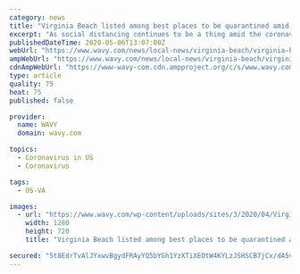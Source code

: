 ```yaml
---
category: news
title: "Virginia Beach listed among best places to be quarantined amid COVID-19"
excerpt: "As social distancing continues to be a thing amid the coronavirus pandemic, it turns out that being stuck at home is not as bad for some of us as it is for others. Without access to theme parks,"
publishedDateTime: 2020-05-06T13:07:00Z
webUrl: "https://www.wavy.com/news/local-news/virginia-beach/virginia-beach-listed-among-best-places-to-be-quarantined-amid-covid-19/"
ampWebUrl: "https://www.wavy.com/news/local-news/virginia-beach/virginia-beach-listed-among-best-places-to-be-quarantined-amid-covid-19/amp/"
cdnAmpWebUrl: "https://www-wavy-com.cdn.ampproject.org/c/s/www.wavy.com/news/local-news/virginia-beach/virginia-beach-listed-among-best-places-to-be-quarantined-amid-covid-19/amp/"
type: article
quality: 75
heat: 75
published: false

provider:
  name: WAVY
  domain: wavy.com

topics:
  - Coronavirus in US
  - Coronavirus

tags:
  - US-VA

images:
  - url: "https://www.wavy.com/wp-content/uploads/sites/3/2020/04/Virginia-Beach-2.jpg?w=1280&h=720&crop=1"
    width: 1280
    height: 720
    title: "Virginia Beach listed among best places to be quarantined amid COVID-19"

secured: "5t8EdrTvAlJYxwvBgydFRAyYQ5bYGh1YzXTiXEOtW4KYLzJSHSCB7jCx/dA5v5FzsF4thKRaWRHfnlB01PjIoBKKMHmLxfAAVfc9Cp4QT4vGKmxFEvYNcQ7v+SaivGU8C8BgU9jso4Y+1/ccz6fHM+xjSRF14cgWkPoeUb+LOu7de0NqOort9OmiBEixxDXvMu+eM1yvqSC+R+lnQlTVt5Qye201kq0mjxMtFpZcWsvYaIWdMYTdlP0sXL8Fiz+mxPbDNC/Bx1ZZiltQ514c3VWUF6Ibuct276LcDr0nQ7BHzjKbFOfpC+JuLBef2HIFZNbgSfOLn+NsFA6hJ8iFnM6yuiV/8pnr0FDX89+x2NR8HWHxgXvYH1PCR9U7OgJozLAziyZGNYn3ztfVu1HzEkVRgM6phihR3hCBPlDZEL9ttPtkQ8E3HzNLHm4CdQMnFbfvHZy/V2rxy/o0Oldvw7/6dBIk/1jXRdthagm93Vc=;QeDkUtigbpdTdbTkm0OiZw=="
---
```



